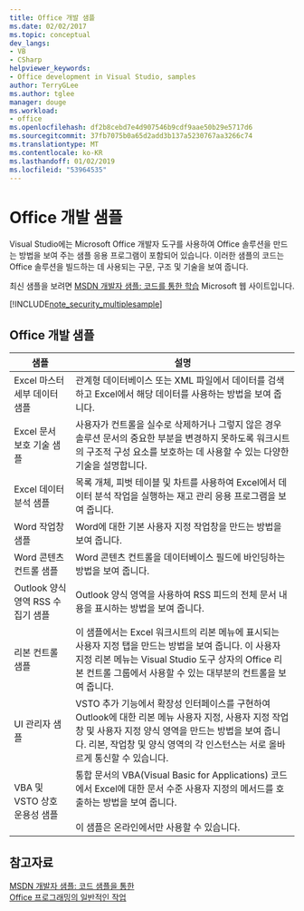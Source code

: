 ```yaml
---
title: Office 개발 샘플
ms.date: 02/02/2017
ms.topic: conceptual
dev_langs:
- VB
- CSharp
helpviewer_keywords:
- Office development in Visual Studio, samples
author: TerryGLee
ms.author: tglee
manager: douge
ms.workload:
- office
ms.openlocfilehash: df2b8cebd7e4d907546b9cdf9aae50b29e5717d6
ms.sourcegitcommit: 37fb7075b0a65d2add3b137a5230767aa3266c74
ms.translationtype: MT
ms.contentlocale: ko-KR
ms.lasthandoff: 01/02/2019
ms.locfileid: "53964535"
---
```

# <a name="office-development-samples"></a>Office 개발 샘플
  Visual Studio에는 Microsoft Office 개발자 도구를 사용하여 Office 솔루션을 만드는 방법을 보여 주는 샘플 응용 프로그램이 포함되어 있습니다. 이러한 샘플의 코드는 Office 솔루션을 빌드하는 데 사용되는 구문, 구조 및 기술을 보여 줍니다.  
  
 최신 샘플을 보려면 [MSDN 개발자 샘플: 코드를 통한 학습](http://go.microsoft.com/fwlink/?LinkID=248199) Microsoft 웹 사이트입니다.  
  
 [!INCLUDE[note_security_multiplesample](../vsto/includes/note-security-multiplesample-md.md)]  
  
## <a name="office-development-samples"></a>Office 개발 샘플  
  
|샘플|설명|  
|------------|-----------------|  
|Excel 마스터 세부 데이터 샘플|관계형 데이터베이스 또는 XML 파일에서 데이터를 검색하고 Excel에서 해당 데이터를 사용하는 방법을 보여 줍니다.|  
|Excel 문서 보호 기술 샘플|사용자가 컨트롤을 실수로 삭제하거나 그렇지 않은 경우 솔루션 문서의 중요한 부분을 변경하지 못하도록 워크시트의 구조적 구성 요소를 보호하는 데 사용할 수 있는 다양한 기술을 설명합니다.|  
|Excel 데이터 분석 샘플|목록 개체, 피벗 테이블 및 차트를 사용하여 Excel에서 데이터 분석 작업을 실행하는 재고 관리 응용 프로그램을 보여 줍니다.|  
|Word 작업창 샘플|Word에 대한 기본 사용자 지정 작업창을 만드는 방법을 보여 줍니다.|  
|Word 콘텐츠 컨트롤 샘플|Word 콘텐츠 컨트롤을 데이터베이스 필드에 바인딩하는 방법을 보여 줍니다.|  
|Outlook 양식 영역 RSS 수집기 샘플|Outlook 양식 영역을 사용하여 RSS 피드의 전체 문서 내용을 표시하는 방법을 보여 줍니다.|  
|리본 컨트롤 샘플|이 샘플에서는 Excel 워크시트의 리본 메뉴에 표시되는 사용자 지정 탭을 만드는 방법을 보여 줍니다. 이 사용자 지정 리본 메뉴는 Visual Studio 도구 상자의 Office 리본 컨트롤 그룹에서 사용할 수 있는 대부분의 컨트롤을 보여 줍니다.|  
|UI 관리자 샘플|VSTO 추가 기능에서 확장성 인터페이스를 구현하여 Outlook에 대한 리본 메뉴 사용자 지정, 사용자 지정 작업창 및 사용자 지정 양식 영역을 만드는 방법을 보여 줍니다. 리본, 작업창 및 양식 영역의 각 인스턴스는 서로 올바르게 통신할 수 있습니다.|  
|VBA 및 VSTO 상호 운용성 샘플|통합 문서의 VBA(Visual Basic for Applications) 코드에서 Excel에 대한 문서 수준 사용자 지정의 메서드를 호출하는 방법을 보여 줍니다.<br /><br /> 이 샘플은 온라인에서만 사용할 수 있습니다.|  
  
## <a name="see-also"></a>참고자료  
 [MSDN 개발자 샘플: 코드 샘플을 통한](http://go.microsoft.com/fwlink/?LinkID=248199)   
 [Office 프로그래밍의 일반적인 작업](../vsto/common-tasks-in-office-programming.md)  
